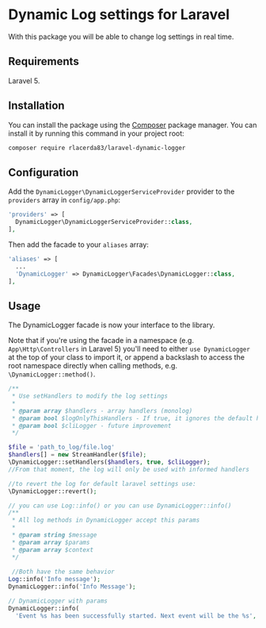 # Dynamic Log settings for Laravel

With this package you will be able to change log settings in real time.

## Requirements

Laravel 5.

## Installation

You can install the package using the [Composer](https://getcomposer.org/) package manager. You can install it by running this command in your project root:

```sh
composer require rlacerda83/laravel-dynamic-logger
```

## Configuration

Add the `DynamicLogger\DynamicLoggerServiceProvider` provider to the `providers` array in `config/app.php`:

```php
'providers' => [
  DynamicLogger\DynamicLoggerServiceProvider::class,
],
```

Then add the facade to your `aliases` array:

```php
'aliases' => [
  ...
  'DynamicLogger' => DynamicLogger\Facades\DynamicLogger::class,
],
```

## Usage

The DynamicLogger facade is now your interface to the library.

Note that if you're using the facade in a namespace (e.g. `App\Http\Controllers` in Laravel 5) you'll need to either `use DynamicLogger` at the top of your class to import it, or append a backslash to access the root namespace directly when calling methods, e.g. `\DynamicLogger::method()`.

```php
/**
 * Use setHandlers to modify the log settings
 *
 * @param array $handlers - array handlers (monolog)
 * @param bool $logOnlyThisHandlers - If true, it ignores the default handler of laravel and uses only the handlers sent
 * @param bool $cliLogger - future improvement
 */

$file = 'path_to_log/file.log'
$handlers[] = new StreamHandler($file);
\DynamicLogger::setHandlers($handlers, true, $cliLogger);
//From that moment, the log will only be used with informed handlers

//to revert the log for default laravel settings use:
\DynamicLogger::revert();

// you can use Log::info() or you can use DynamicLogger::info()
/**
 * All log methods in DynamicLogger accept this params
 *
 * @param string $message
 * @param array $params
 * @param array $context
 */
 
 //Both have the same behavior
Log::info('Info message');
DynamicLogger::info('Info Message');

// DynamicLogger with params
DynamicLogger::info(
  'Event %s has been successfully started. Next event will be the %s', [$currentEvent, $nextEvent]);
```

